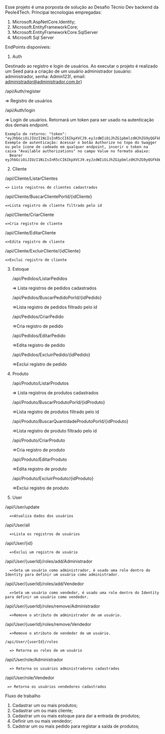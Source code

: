 Esse projeto é uma porposta de solução ao Desafio Técnio Dev backend da Peole4Tech.
Principai tecnologias empregadas:
1. Microsoft.AspNetCore.Identity;
2. Microsoft.EntityFrameworkCore;
3. Microsoft.EntityFrameworkCore.SqlServer
4. Microsoft Sql Server

EndPoints disponíveis:
1. Auth
   
Destinado ao registro e login de usuários. Ao executar o projeto é realizado um Seed para a criação de um usuário administrador (usuário: administrador, senha: Admin123!, email: administrador@administrador.com.br)
  
  /api/Auth/register
  
  => Registro de usuários
  
  /api/Auth/login
  
  => Login de usuários. Retornará um token para ser usado na autenticação dos demais endpoint.
    
    Exemplo de retorno: "token": "eyJhbGciOiJIUzI1NiIsInR5cCI6IkpXVCJ9.eyJzdWIiOiJhZG1pbmlzdHJhZG9yQGFkbWluaXN0cmFkb3IuY29tLmJyIiwianRpIjoiNjhiYTE0ZGItZjNhMi00ZTJiLTgzOTMtZGQ4ZjQwODg2MGY5IiwiaHR0cDovL3NjaGVtYXMueG1sc29hcC5vcmcvd3MvMjAwNS8wNS9pZGVudGl0eS9jbGFpbXMvbmFtZWlkZW50aWZpZXIiOiJiZjYwNDZmNy05ZDk5LTRmYzUtYWFiOC0xOGE1YWExMWIyYWEiLCJleHAiOjE3NTE5ODQ2ODMsImlzcyI6Im1ldWFwcC5jb20iLCJhdWQiOiJtZXVhcHAuY29tIn0.J4PAG99vOTfzuf4JR1eoJsF91Xy5nykbCaG3mhEXz9E"
    Exemplo de autenticação: Acessar o botão Authorize no topo do Swagger ou pelo ícone de cadeado em qualquer endpoint, inserir o token na caixa "Available authorizations" no campo Value no formato abaixo:
      Bearer eyJhbGciOiJIUzI1NiIsInR5cCI6IkpXVCJ9.eyJzdWIiOiJhZG1pbmlzdHJhZG9yQGFkbWluaXN0cmFkb3IuY29tLmJyIiwianRpIjoiNjhiYTE0ZGItZjNhMi00ZTJiLTgzOTMtZGQ4ZjQwODg2MGY5IiwiaHR0cDovL3NjaGVtYXMueG1sc29hcC5vcmcvd3MvMjAwNS8wNS9pZGVudGl0eS9jbGFpbXMvbmFtZWlkZW50aWZpZXIiOiJiZjYwNDZmNy05ZDk5LTRmYzUtYWFiOC0xOGE1YWExMWIyYWEiLCJleHAiOjE3NTE5ODQ2ODMsImlzcyI6Im1ldWFwcC5jb20iLCJhdWQiOiJtZXVhcHAuY29tIn0.J4PAG99vOTfzuf4JR1eoJsF91Xy5nykbCaG3mhEXz9E

2. Cliente
   
  /api/Cliente/ListarClientes
   
    => Lista registros de clientes cadastrados
  
  /api/Cliente/BuscarClientePorId/{idCliente}
  
    =>Lista registro de cliente filtrado pelo id
  
  /api/Cliente/CriarCliente
  
    =>Cria registro de cliente
  
  /api/Cliente/EditarCliente
  
    =>Edita registro de cliente
  
  /api/Cliente/ExcluirCliente/{idCliente}
  
    =>Exclui registro de cliente 

3. Estoque

   /api/Pedidos/ListarPedidos

    => Lista registros de pedidos cadastrados

   /api/Pedidos/BuscarPedidoPorId/{idPedido}

    =>Lista registro de pedidos filtrado pelo id

   /api/Pedidos/CriarPedido

    =>Cria registro de pedido

   /api/Pedidos/EditarPedido

    =>Edita registro de pedido

   /api/Pedidos/ExcluirPedido/{idPedido}

    =>Exclui registro de pedido

4. Produto

   /api/Produto/ListarProdutos

    => Lista registros de produtos cadastrados

   /api/Produto/BuscarProdutoPorId/{idProduto}

    =>Lista registro de produtos filtrado pelo id

   /api/Produto/BuscarQuantidadeProdutoPorId/{idProduto}

    =>Lista registro de produto filtrado pelo id

   /api/Produto/CriarProduto

    =>Cria registro de produto

   /api/Produto/EditarProduto

    =>Edita registro de produto

   /api/Produto/ExcluirProduto/{idProduto} 

    =>Exclui registro de produto

  5. User

   /api/User/update
   
      =>Atualiza dados dos usuários

   /api/User/all
   
      =>Lista os registros de usuários

   /api/User/{id}
   
      =>Exclui um registro de usuário

   /api/User/{userId}/roles/add/Administrador
   
      =>Seta um usuário como administrador, é usado uma role dentro do Identity para definir um usuário como administrador.

   /api/User/{userId}/roles/add/Vendedor
   
      =>Seta um usuário como vendedor, é usado uma role dentro do Identity para definir um usuário como vendedor.

   /api/User/{userId}/roles/remove/Administrador
   
      =>Remove o atributo de administrador de um usuário.

   /api/User/{userId}/roles/remove/Vendedor

      =>Remove o atributo de vendedor de um usuário.

    /api/User/{userId}/roles
   
      => Retorna as roles de um usuário

   /api/User/role/Administrador
   
      => Retorna os usuários administradores cadastrados

   /api/User/role/Vendedor

     => Retorna os usuários vendedores cadastrados


Fluxo de trabalho
1. Cadastrar um ou mais produtos;
2. Cadastrar um ou mais cliente;
4. Cadastrar um ou mais estoque para dar a entrada de produtos;
5. Definir um ou mais vendedor;
6. Cadstrar um ou mais pedido para registar a saída de produtos;
